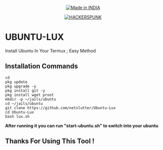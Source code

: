 <p align="center">
<a href="https://punkers.business.site"><img title="Made in INDIA" src="https://img.shields.io/badge/MADE%20IN-INDIA-SCRIPT?colorA=%23ff8100&colorB=%23017e40&colorC=%23ff0000&style=for-the-badge"></a>
</p>
</p>
<p align="center">
<a href="https://punkers.business.site"><img title="HACKERSPUNK" src="https://img.shields.io/badge/HACKERS-PUNK-green?style=for-the-badge&logo=appveyor"></a>
</p>

# **UBUNTU-LUX**
Install Ubuntu In Your Termux ; Easy Method

## Installation Commands
```
cd
pkg update
pkg upgrade -y
pkg install git -y
pkg install wget proot
mkdir -p ~/jails/ubuntu
cd ~/jails/ubuntu
git clone https://github.com/netslutter/Ubuntu-Lux
cd Ubuntu-Lux
bash lux.sh
````

**After running it you can run "start-ubuntu.sh" to switch into your ubuntu**

## Thanks For Using This Tool !
